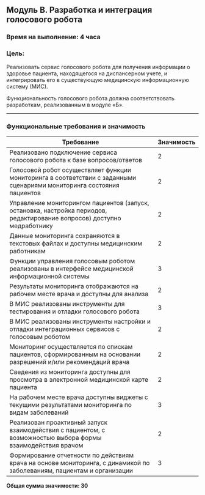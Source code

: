 ## Модуль В. Разработка и интеграция голосового робота

### Время на выполнение: 4 часа

### Цель:
Реализовать сервис голосового робота для получения информации о здоровье пациента, находящегося на диспансерном учете, и интегрировать его в существующую медицинскую информационную систему (МИС).

Функциональность голосового робота должна соответствовать разработкам, реализованным в модуле «Б».

---

### Функциональные требования и значимость

| Требование                                                                                                                 | Значимость |
|----------------------------------------------------------------------------------------------------------------------------|------------|
| Реализовано подключение сервиса голосового робота к базе вопросов/ответов                                                  | 2 |
| Голосовой робот осуществляет функции мониторинга в соответствии с заданными сценариями мониторинга состояния пациентов    | 2 |
| Управление мониторингом пациентов (запуск, остановка, настройка периодов, редактирование вопросов) доступно медработнику   | 2 |
| Данные мониторинга сохраняются в текстовых файлах и доступны медицинским работникам                                        | 2 |
| Функции управления голосовым роботом реализованы в интерфейсе медицинской информационной системы                          | 3 |
| Результаты мониторинга отображаются на рабочем месте врача и доступны для анализа                                          | 2 |
| В МИС реализованы инструменты для тестирования и отладки голосового робота                                                 | 3 |
| В МИС реализованы инструменты настройки и отладки интеграционных сервисов с голосовым роботом                             | 2 |
| Мониторинг осуществляется по спискам пациентов, сформированным на основании разрешений и/или рекомендаций врача           | 2          |
| Сведения из мониторинга доступны для просмотра в электронной медицинской карте пациента                                    | 2 |
| На рабочем месте врача доступны виджеты с текущими результатами мониторинга по видам заболеваний                           | 3 |
| Реализован проактивный запуск взаимодействия с пациентом, с возможностью выбора формы взаимодействия врачом                | 2 |
| Формирование отчетности по действиям врача на основе мониторинга, с динамикой по заболеваниям, пациентам и организации     | 3  |

**Общая сумма значимости: 30**